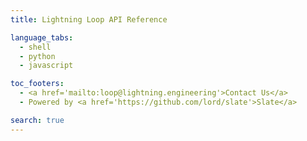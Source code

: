 ```yaml
---
title: Lightning Loop API Reference

language_tabs:
  - shell
  - python
  - javascript

toc_footers:
  - <a href='mailto:loop@lightning.engineering'>Contact Us</a>
  - Powered by <a href='https://github.com/lord/slate'>Slate</a>

search: true
---
```

